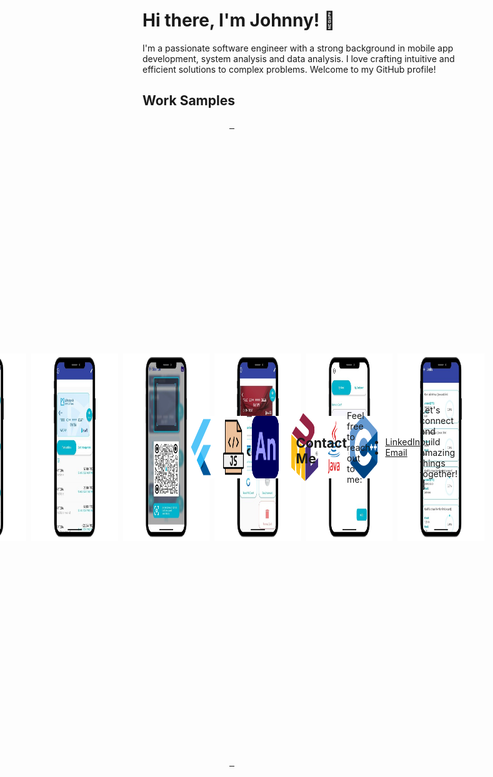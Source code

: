 # Hi there, I'm Johnny! 👋

I'm a passionate software engineer with a strong background in mobile app development, system analysis and data analysis. I love crafting intuitive and efficient solutions to complex problems. Welcome to my GitHub profile!

## Work Samples

<div style="display: flex; justify-content: center; align-items: center;">

<div style="display: flex; justify-content: center; align-items: center;">
        <div style="margin-left: 15px;">
      <strong>Fatora Mobile App</strong><br>E-Payment mobile application, user can add his bank cards and use the to pay with QR, track his payments and control his card with multible actions (change pin, disable, reset pin count), also user can pay his bills online.
    </div>
  <img src="https://raw.githubusercontent.com/johnykoudsi/johnykoudsi/main/images/Fatora Home.png" alt="Fatora Home" width="300" height="300">
  &nbsp;&nbsp;
  <img src="https://raw.githubusercontent.com/johnykoudsi/johnykoudsi/main/images/Transactions.png" alt="Transactions" width="300" height="300">
  &nbsp;&nbsp;
  <img src="https://raw.githubusercontent.com/johnykoudsi/johnykoudsi/main/images/Pay Now.png" alt="Pay Now" width="300" height="300">
  &nbsp;&nbsp;
  <img src="https://raw.githubusercontent.com/johnykoudsi/johnykoudsi/main/images/Card Management.png" alt="Card Management" width="300" height="300">
          &nbsp;&nbsp;
  <img src="https://raw.githubusercontent.com/johnykoudsi/johnykoudsi/main/images/Add Card.png" alt="Add Card" width="300" height="300">
          &nbsp;&nbsp;
 <img src="https://raw.githubusercontent.com/johnykoudsi/johnykoudsi/main/images/Limits.png" alt="Limits" width="300" height="300">
          &nbsp;&nbsp;

</div>


<table>
    <tr>
    <td>
      <img src="https://raw.githubusercontent.com/johnykoudsi/johnykoudsi/main/images/Fatora User.png" alt="Fatora User" width="750" height="250">
    </td>
    <td style="padding-left: 20px;">
      <strong>Fatora:</strong> E-Payment mobile application, user can add his bank cards and use the to pay with QR, track his payments and control his card with multible actions (change pin, disable, reset pin count), also user can pay his bills online.
    </td>
  </tr>
  <tr>
    <td>
      <img src="https://raw.githubusercontent.com/johnykoudsi/johnykoudsi/main/images/Go Resume.png" alt="Go Resume" width="750" height="250">
    </td>
    <td style="padding-left: 20px;">
      <strong>Go Resume:</strong> a smart recruitment system with two mobile applications, one for the applicant and the other for the employer, and a web portal for user management and statistics.
    </td>
  </tr>
  <tr>
    <td>
      <img src="https://raw.githubusercontent.com/johnykoudsi/johnykoudsi/main/images/Nostra Casa.png" alt="Nostra Casa" width="750" height="250">
    </td>
    <td style="padding-left: 20px;">
      <strong>Nostra Casa:</strong> a real estates mobile application, allows users to browse estates and publish their own estates, provide a wide range of filters, VR view, and integration with google maps for better location services.
    </td>
  </tr>
</table>



## Skills

<div style="display: flex; justify-content: center; align-items: center;">
  <img src="https://raw.githubusercontent.com/johnykoudsi/johnykoudsi/main/images/flutter.png" alt="Flutter" width="100" height="100">
  &nbsp;&nbsp;
  <img src="https://raw.githubusercontent.com/johnykoudsi/johnykoudsi/main/images/js.png" alt="Javascript" width="100" height="100">
  &nbsp;&nbsp;
  <img src="https://raw.githubusercontent.com/johnykoudsi/johnykoudsi/main/images/adobe.png" alt="adobe animate" width="100" height="100">
  &nbsp;&nbsp;&nbsp;&nbsp;&nbsp;
  <img src="https://raw.githubusercontent.com/johnykoudsi/johnykoudsi/main/images/UM.png" alt="UML" width="100" height="110">
   &nbsp;
    <img src="https://raw.githubusercontent.com/johnykoudsi/johnykoudsi/main/images/java.png" alt="Java" width="100" height="100">
  &nbsp;
    <img src="https://raw.githubusercontent.com/johnykoudsi/johnykoudsi/main/images/C++.png" alt="C++" width="100" height="100">
</div>



## Contact Me

Feel free to reach out to me:

- [LinkedIn](https://www.linkedin.com/in/johny-koudsi-3a66b2239)
- [Email](johnykodsy@gmail.com)

Let's connect and build amazing things together! 🚀
